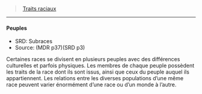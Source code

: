 ﻿> [Traits raciaux](hd_races_traits_raciaux.md)

---

#### Peuples

- SRD: Subraces
- Source: (MDR p37)(SRD p3)

Certaines races se divisent en plusieurs peuples avec des différences culturelles et parfois physiques. Les membres de chaque peuple possèdent les traits de la race dont ils sont issus, ainsi que ceux du peuple auquel ils appartiennent. Les relations entre les diverses populations d’une même race peuvent varier énormément d’une race ou d’un monde à l’autre.


